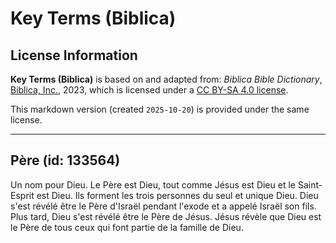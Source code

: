 # Key Terms (Biblica)

## License Information

**Key Terms (Biblica)** is based on and adapted from: _Biblica Bible Dictionary_, [Biblica, Inc.](https://www.biblica.com/), 2023, which is licensed under a [CC BY-SA 4.0 license](https://creativecommons.org/licenses/by-sa/4.0/legalcode.en).

This markdown version (created `2025-10-20`) is provided under the same license.



--------------------------------

## Père (id: 133564)

Un nom pour Dieu. Le Père est Dieu, tout comme Jésus est Dieu et le Saint\-Esprit est Dieu. Ils forment les trois personnes du seul et unique Dieu. Dieu s'est révélé être le Père d'Israël pendant l'exode et a appelé Israël son fils. Plus tard, Dieu s'est révélé être le Père de Jésus. Jésus révèle que Dieu est le Père de tous ceux qui font partie de la famille de Dieu.


